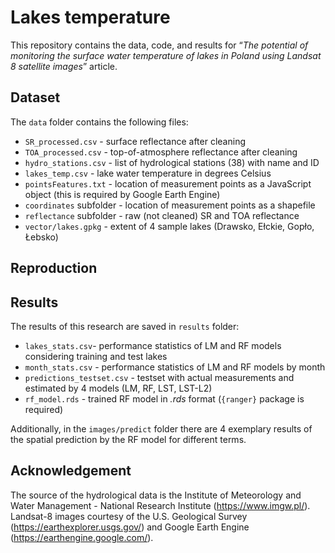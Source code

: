 # Lakes temperature
This repository contains the data, code, and results for “*The potential of monitoring the surface water temperature of lakes in Poland using Landsat 8 satellite images*” article.

## Dataset
The `data` folder contains the following files:
- `SR_processed.csv` - surface reflectance after cleaning
- `TOA_processed.csv` - top-of-atmosphere reflectance after cleaning
- `hydro_stations.csv` - list of hydrological stations (38) with name and ID
- `lakes_temp.csv` - lake water temperature in degrees Celsius
- `pointsFeatures.txt` - location of measurement points as a JavaScript object (this is required by Google Earth Engine)
- `coordinates` subfolder - location of measurement points as a shapefile
- `reflectance` subfolder - raw (not cleaned) SR and TOA reflectance
- `vector/lakes.gpkg` - extent of 4 sample lakes (Drawsko, Ełckie, Gopło, Łebsko)

## Reproduction

## Results
The results of this research are saved in `results` folder:
- `lakes_stats.csv`- performance statistics of LM and RF models considering training and test lakes
- `month_stats.csv` - performance statistics of LM and RF models by month
- `predictions_testset.csv` - testset with actual measurements and estimated by 4 models (LM, RF, LST, LST-L2)
- `rf_model.rds` - trained RF model in *.rds* format (`{ranger}` package is required)

Additionally, in the `images/predict` folder there are 4 exemplary results of the spatial prediction by the RF model for different terms.

## Acknowledgement
The source of the hydrological data is the Institute of Meteorology and Water Management - National Research Institute (https://www.imgw.pl/).
Landsat-8 images courtesy of the U.S. Geological Survey (https://earthexplorer.usgs.gov/) and Google Earth Engine (https://earthengine.google.com/).
